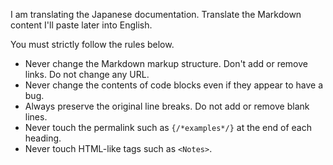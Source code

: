 I am translating the Japanese documentation.
Translate the Markdown content I'll paste later into English.

You must strictly follow the rules below.

- Never change the Markdown markup structure. Don't add or remove links. Do not change any URL.
- Never change the contents of code blocks even if they appear to have a bug.
- Always preserve the original line breaks. Do not add or remove blank lines.
- Never touch the permalink such as `{/*examples*/}` at the end of each heading.
- Never touch HTML-like tags such as `<Notes>`.
